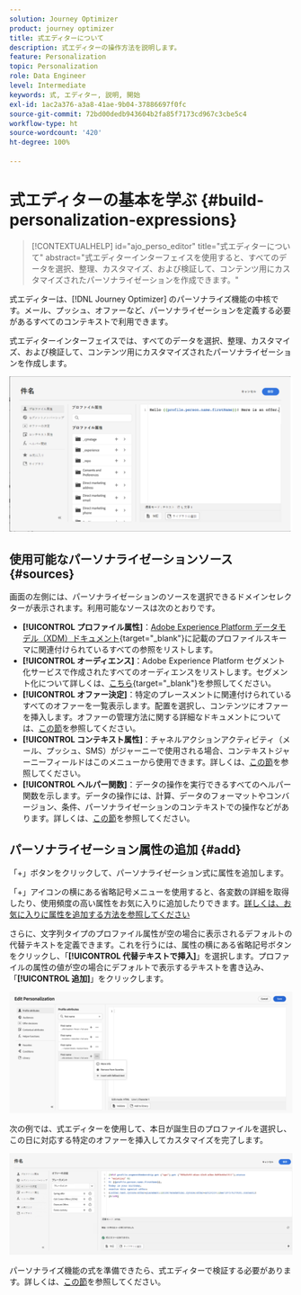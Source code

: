```yaml
---
solution: Journey Optimizer
product: journey optimizer
title: 式エディターについて
description: 式エディターの操作方法を説明します。
feature: Personalization
topic: Personalization
role: Data Engineer
level: Intermediate
keywords: 式, エディター, 説明, 開始
exl-id: 1ac2a376-a3a8-41ae-9b04-37886697f0fc
source-git-commit: 72bd00dedb943604b2fa85f7173cd967c3cbe5c4
workflow-type: ht
source-wordcount: '420'
ht-degree: 100%

---
```


# 式エディターの基本を学ぶ {#build-personalization-expressions}

>[!CONTEXTUALHELP]
>id="ajo_perso_editor"
>title="式エディターについて"
>abstract="式エディターインターフェイスを使用すると、すべてのデータを選択、整理、カスタマイズ、および検証して、コンテンツ用にカスタマイズされたパーソナライゼーションを作成できます。"

式エディターは、[!DNL Journey Optimizer] のパーソナライズ機能の中核です。メール、プッシュ、オファーなど、パーソナライゼーションを定義する必要があるすべてのコンテキストで利用できます。

式エディターインターフェイスでは、すべてのデータを選択、整理、カスタマイズ、および検証して、コンテンツ用にカスタマイズされたパーソナライゼーションを作成します。

![](assets/perso_ee1.png)

## 使用可能なパーソナライゼーションソース {#sources}

画面の左側には、パーソナライゼーションのソースを選択できるドメインセレクターが表示されます。利用可能なソースは次のとおりです。

* **[!UICONTROL プロファイル属性]**：[Adobe Experience Platform データモデル（XDM）ドキュメント](https://experienceleague.adobe.com/docs/experience-platform/xdm/home.html?lang=ja){target="_blank"}に記載のプロファイルスキーマに関連付けられているすべての参照をリストします。
* **[!UICONTROL オーディエンス]**：Adobe Experience Platform セグメント化サービスで作成されたすべてのオーディエンスをリストします。セグメント化について詳しくは、[こちら](https://experienceleague.adobe.com/docs/experience-platform/segmentation/home.html?lang=ja){target="_blank"}を参照してください。
* **[!UICONTROL オファー決定]**：特定のプレースメントに関連付けられているすべてのオファーを一覧表示します。配置を選択し、コンテンツにオファーを挿入します。オファーの管理方法に関する詳細なドキュメントについては、[この節](../offers/get-started/starting-offer-decisioning.md)を参照してください。
* **[!UICONTROL コンテキスト属性]**：チャネルアクションアクティビティ（メール、プッシュ、SMS）がジャーニーで使用される場合、コンテキストジャーニーフィールドはこのメニューから使用できます。詳しくは、[この節](personalization-use-case.md)を参照してください。
* **[!UICONTROL ヘルパー関数]**：データの操作を実行できるすべてのヘルパー関数を示します。データの操作には、計算、データのフォーマットやコンバージョン、条件、パーソナライゼーションのコンテキストでの操作などがあります。詳しくは、[この節](functions/functions.md)を参照してください。

## パーソナライゼーション属性の追加 {#add}

「+」ボタンをクリックして、パーソナライゼーション式に属性を追加します。

「+」アイコンの横にある省略記号メニューを使用すると、各変数の詳細を取得したり、使用頻度の高い属性をお気に入りに追加したりできます。[詳しくは、お気に入りに属性を追加する方法を参照してください](personalization-favorites.md)

さらに、文字列タイプのプロファイル属性が空の場合に表示されるデフォルトの代替テキストを定義できます。これを行うには、属性の横にある省略記号ボタンをクリックし、「**[!UICONTROL 代替テキストで挿入]**」を選択します。プロファイルの属性の値が空の場合にデフォルトで表示するテキストを書き込み、「**[!UICONTROL 追加]**」をクリックします。

![](assets/attribute-details.png)

次の例では、式エディターを使用して、本日が誕生日のプロファイルを選択し、この日に対応する特定のオファーを挿入してカスタマイズを完了します。

![](assets/perso_ee2.png)

パーソナライズ機能の式を準備できたら、式エディターで検証する必要があります。詳しくは、[この節](personalization-validation.md)を参照してください。
